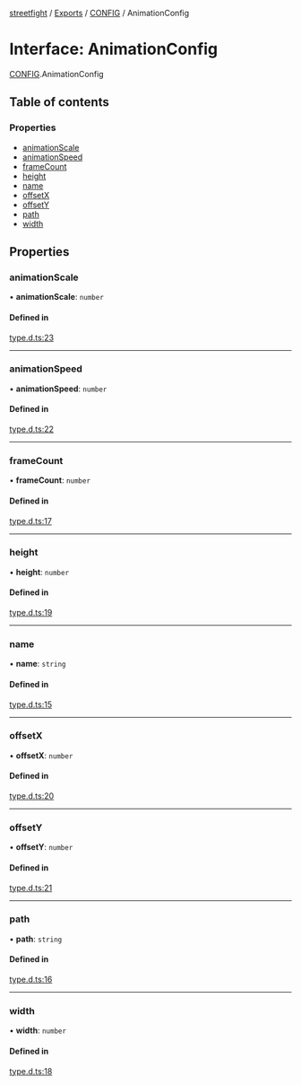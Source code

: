 [streetfight](../README.md) / [Exports](../modules.md) / [CONFIG](../modules/CONFIG.md) / AnimationConfig

# Interface: AnimationConfig

[CONFIG](../modules/CONFIG.md).AnimationConfig

## Table of contents

### Properties

- [animationScale](CONFIG.AnimationConfig.md#animationscale)
- [animationSpeed](CONFIG.AnimationConfig.md#animationspeed)
- [frameCount](CONFIG.AnimationConfig.md#framecount)
- [height](CONFIG.AnimationConfig.md#height)
- [name](CONFIG.AnimationConfig.md#name)
- [offsetX](CONFIG.AnimationConfig.md#offsetx)
- [offsetY](CONFIG.AnimationConfig.md#offsety)
- [path](CONFIG.AnimationConfig.md#path)
- [width](CONFIG.AnimationConfig.md#width)

## Properties

### animationScale

• **animationScale**: `number`

#### Defined in

[type.d.ts:23](https://github.com/yan-930521/yan-930521.github.io/blob/7eab074/src/type.d.ts#L23)

___

### animationSpeed

• **animationSpeed**: `number`

#### Defined in

[type.d.ts:22](https://github.com/yan-930521/yan-930521.github.io/blob/7eab074/src/type.d.ts#L22)

___

### frameCount

• **frameCount**: `number`

#### Defined in

[type.d.ts:17](https://github.com/yan-930521/yan-930521.github.io/blob/7eab074/src/type.d.ts#L17)

___

### height

• **height**: `number`

#### Defined in

[type.d.ts:19](https://github.com/yan-930521/yan-930521.github.io/blob/7eab074/src/type.d.ts#L19)

___

### name

• **name**: `string`

#### Defined in

[type.d.ts:15](https://github.com/yan-930521/yan-930521.github.io/blob/7eab074/src/type.d.ts#L15)

___

### offsetX

• **offsetX**: `number`

#### Defined in

[type.d.ts:20](https://github.com/yan-930521/yan-930521.github.io/blob/7eab074/src/type.d.ts#L20)

___

### offsetY

• **offsetY**: `number`

#### Defined in

[type.d.ts:21](https://github.com/yan-930521/yan-930521.github.io/blob/7eab074/src/type.d.ts#L21)

___

### path

• **path**: `string`

#### Defined in

[type.d.ts:16](https://github.com/yan-930521/yan-930521.github.io/blob/7eab074/src/type.d.ts#L16)

___

### width

• **width**: `number`

#### Defined in

[type.d.ts:18](https://github.com/yan-930521/yan-930521.github.io/blob/7eab074/src/type.d.ts#L18)
